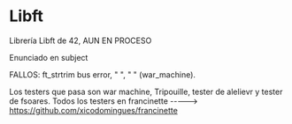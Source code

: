 # Libft
Librería Libft de 42, AUN EN PROCESO

Enunciado en subject

FALLOS: ft_strtrim bus error, "        ", " " (war_machine).

Los testers que pasa son war machine, Tripouille, tester de alelievr y tester de fsoares. Todos los testers en francinette -----> https://github.com/xicodomingues/francinette
